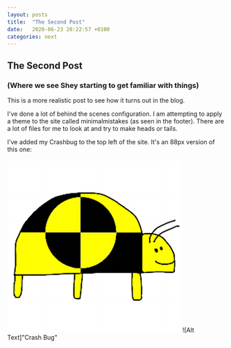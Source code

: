 ```yaml
---
layout: posts
title:  "The Second Post"
date:   2020-06-23 20:22:57 +0100
categories: next
---
```


## The Second Post
### (Where we see Shey starting to get familiar with things)

This is a more realistic post to see how it turns out in the blog.

I've done a lot of behind the scenes configuration. I am attempting to apply a theme to the site called minimalmistakes (as seen in the footer).
There are a lot of files for me to look at and try to make heads or tails.

I've added my Crashbug to the top left of the site. It's an 88px version of this one:

![Crashbug](/assets/images/crashbug_400x400.png)
![Alt Text]"Crash Bug"
